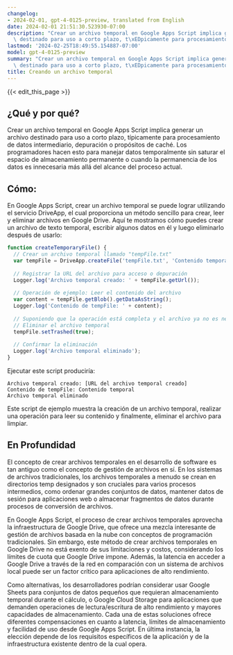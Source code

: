 ```yaml
---
changelog:
- 2024-02-01, gpt-4-0125-preview, translated from English
date: 2024-02-01 21:51:30.523930-07:00
description: "Crear un archivo temporal en Google Apps Script implica generar un archivo\
  \ destinado para uso a corto plazo, t\xEDpicamente para procesamiento de datos\u2026"
lastmod: '2024-02-25T18:49:55.154887-07:00'
model: gpt-4-0125-preview
summary: "Crear un archivo temporal en Google Apps Script implica generar un archivo\
  \ destinado para uso a corto plazo, t\xEDpicamente para procesamiento de datos\u2026"
title: Creando un archivo temporal
---
```


{{< edit_this_page >}}

## ¿Qué y por qué?

Crear un archivo temporal en Google Apps Script implica generar un archivo destinado para uso a corto plazo, típicamente para procesamiento de datos intermediario, depuración o propósitos de caché. Los programadores hacen esto para manejar datos temporalmente sin saturar el espacio de almacenamiento permanente o cuando la permanencia de los datos es innecesaria más allá del alcance del proceso actual.

## Cómo:

En Google Apps Script, crear un archivo temporal se puede lograr utilizando el servicio DriveApp, el cual proporciona un método sencillo para crear, leer y eliminar archivos en Google Drive. Aquí te mostramos cómo puedes crear un archivo de texto temporal, escribir algunos datos en él y luego eliminarlo después de usarlo:

```javascript
function createTemporaryFile() {
  // Crear un archivo temporal llamado "tempFile.txt"
  var tempFile = DriveApp.createFile('tempFile.txt', 'Contenido temporal', MimeType.PLAIN_TEXT);
  
  // Registrar la URL del archivo para acceso o depuración
  Logger.log('Archivo temporal creado: ' + tempFile.getUrl());
  
  // Operación de ejemplo: Leer el contenido del archivo
  var content = tempFile.getBlob().getDataAsString();
  Logger.log('Contenido de tempFile: ' + content);
  
  // Suponiendo que la operación está completa y el archivo ya no es necesario
  // Eliminar el archivo temporal
  tempFile.setTrashed(true);
  
  // Confirmar la eliminación
  Logger.log('Archivo temporal eliminado');
}
```

Ejecutar este script produciría:

```
Archivo temporal creado: [URL del archivo temporal creado]
Contenido de tempFile: Contenido temporal
Archivo temporal eliminado
```

Este script de ejemplo muestra la creación de un archivo temporal, realizar una operación para leer su contenido y finalmente, eliminar el archivo para limpiar.

## En Profundidad

El concepto de crear archivos temporales en el desarrollo de software es tan antiguo como el concepto de gestión de archivos en sí. En los sistemas de archivos tradicionales, los archivos temporales a menudo se crean en directorios temp designados y son cruciales para varios procesos intermedios, como ordenar grandes conjuntos de datos, mantener datos de sesión para aplicaciones web o almacenar fragmentos de datos durante procesos de conversión de archivos.

En Google Apps Script, el proceso de crear archivos temporales aprovecha la infraestructura de Google Drive, que ofrece una mezcla interesante de gestión de archivos basada en la nube con conceptos de programación tradicionales. Sin embargo, este método de crear archivos temporales en Google Drive no está exento de sus limitaciones y costos, considerando los límites de cuota que Google Drive impone. Además, la latencia en acceder a Google Drive a través de la red en comparación con un sistema de archivos local puede ser un factor crítico para aplicaciones de alto rendimiento.

Como alternativas, los desarrolladores podrían considerar usar Google Sheets para conjuntos de datos pequeños que requieran almacenamiento temporal durante el cálculo, o Google Cloud Storage para aplicaciones que demanden operaciones de lectura/escritura de alto rendimiento y mayores capacidades de almacenamiento. Cada una de estas soluciones ofrece diferentes compensaciones en cuanto a latencia, límites de almacenamiento y facilidad de uso desde Google Apps Script. En última instancia, la elección depende de los requisitos específicos de la aplicación y de la infraestructura existente dentro de la cual opera.
